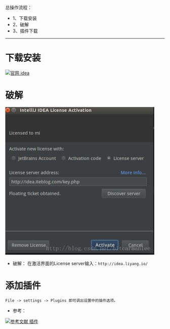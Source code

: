 总操作流程：
- 1、下载安装
- 2、破解
- 3、插件下载

----------

# 下载安装
[![](https://img.shields.io/badge/官网-idea-red.svg "官网 idea")](https://www.jetbrains.com/idea/download/previous.html)


# 破解

![](image/1-1.png)

- 破解：
在激活界面的License server输入：`http://idea.liyang.io/`
# 添加插件
```
File -> settings -> Plugins 即可调出设置中的插件选项。
```
- 参考：

[![](https://img.shields.io/badge/参考文献-插件-yellow.svg "参考文献 插件")](https://www.zhihu.com/question/22437385)